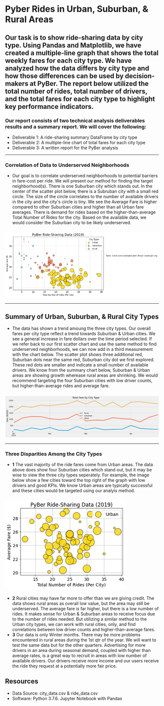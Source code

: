 # Pyber Rides in Urban, Suburban, & Rural Areas

## Our task is to show ride-sharing data by city type. Using Pandas and Matplotlib, we have created a multiple-line graph that shows the total weekly fares for each city type. We have analyzed how the data differs by city type and how those differences can be used by decision-makers at PyBer. The report below utilized the total number of rides, total number of drivers, and the total fares for each city type to highlight key performance indicators.  

### Our report consists of two technical analysis deliverables results and a summary report. We will cover the following:

  - Deliverable 1: A ride-sharing summary DataFrame by city type
  - Deliverable 2: A multiple-line chart of total fares for each city type
  - Deliverable 3: A written report for the PyBer analysis
---
### Correlation of Data to Underserved Neighborhoods 
 -  Our goal is to correlate underserved neighborhoods to potential barriers in fare-cost per ride. We will present our method for finding the target neighborhood(s). There is one Suburban city which stands out. In the center of the scatter plot below, there is a Subruban city with a small red circle. The size of the circle correlates to the number of available drivers in the city and the city's circle is tiny. We see the Average Fare is higher compared to other Suburban cities and higher than all Urban fare averages. There is demand for rides based on the higher-than-average Total Number of Rides for the city. Based on the available data, we would consider the Suburban city to be likely underserved. 
### ![Fig1 Edit for Challenge](https://github.com/ScottyMacCVC/PyBer_Analysis/blob/main/Resources/Fig1%20-%20Edit%20for%20Challenge.png)
---

## Summary of Urban, Suburban, & Rural City Types
  - The data has shown a trend amoung the three city types. Our overall fares per city type reflect a trend towards Suburban & Urban cities. We see a general increase in fare dollars over the time period selected. If we refer back to our first scatter chart and use the same method to find underserved neighborhoods, we can now add in a third measurement with the chart below. The scatter plot shows three additional red, Suburban dots near the same red, Suburban city dot we first explored. These red dots are smaller and indicate a small number of available drivers. We know from the summary chart below, Suburban & Urban areas are showing growth wherease rural areas are shrinking. We would recommend targeting the four Suburban cities with low driver counts, but higher-than-average rides and average fare. 
### ![PyBer_fare_summary](https://github.com/ScottyMacCVC/PyBer_Analysis/blob/main/analysis/PyBer_fare_summary.PNG)
---
### Three Disparities Among the City Types
- **1** The vast majority of the ride fares come from Urban areas. The data above does show four Suburban cities which stand out, but it may be wise to view the three city types seperately. For example, the image below show a few cities toward the top right of the graph with low drivers and good KPIs. We know Urban areas are typically successful and these cities would be targeted using our analyis method. 
### ![Urban Only](https://github.com/ScottyMacCVC/PyBer_Analysis/blob/main/Resources/Urban%20Only-%20Edit%20for%20Challenge.png)
- **2** Rural cities may have far more to offer than we are giving credit. The data shows rural areas as overall low value, but the area may still be underserved. The average fare is far higher, but there is a low number of rides. It makes sense for Urban & Suburban areas to receive focus due to the number of rides needed. But utilizing a similar method to the Urban city types, we can work with rural cities, only, and find correlations between low driver counts and higher-than-average fares. 
- **3** Our data is only Winter months. There may be more problems encountered in rural areas during the 1st qtr of the year. We will want to test the same data but for the other quarters. Advertising for more drivers in an area during seasonal demand, coupled with higher than average rates, is a great way to recruit in areas with low number of available drivers. Our drivers receive more income and our users receive the ride they request at a potentially more fair price. 


## Resources
- Data Source: city_data.csv & ride_data.csv
- Software: Python 3.7.6. Jupyter Notebook with Pandas

